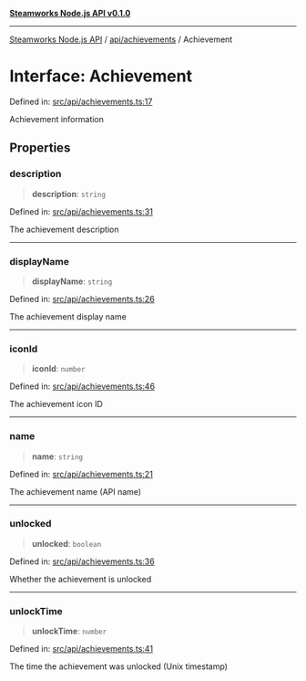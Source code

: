 [**Steamworks Node.js API v0.1.0**](../../../README.md)

***

[Steamworks Node.js API](../../../modules.md) / [api/achievements](../README.md) / Achievement

# Interface: Achievement

Defined in: [src/api/achievements.ts:17](https://github.com/MikalDev/steam-koffi/blob/57920fe5c92a340b13303d2cc44034af83ea4270/src/api/achievements.ts#L17)

Achievement information

## Properties

### description

> **description**: `string`

Defined in: [src/api/achievements.ts:31](https://github.com/MikalDev/steam-koffi/blob/57920fe5c92a340b13303d2cc44034af83ea4270/src/api/achievements.ts#L31)

The achievement description

***

### displayName

> **displayName**: `string`

Defined in: [src/api/achievements.ts:26](https://github.com/MikalDev/steam-koffi/blob/57920fe5c92a340b13303d2cc44034af83ea4270/src/api/achievements.ts#L26)

The achievement display name

***

### iconId

> **iconId**: `number`

Defined in: [src/api/achievements.ts:46](https://github.com/MikalDev/steam-koffi/blob/57920fe5c92a340b13303d2cc44034af83ea4270/src/api/achievements.ts#L46)

The achievement icon ID

***

### name

> **name**: `string`

Defined in: [src/api/achievements.ts:21](https://github.com/MikalDev/steam-koffi/blob/57920fe5c92a340b13303d2cc44034af83ea4270/src/api/achievements.ts#L21)

The achievement name (API name)

***

### unlocked

> **unlocked**: `boolean`

Defined in: [src/api/achievements.ts:36](https://github.com/MikalDev/steam-koffi/blob/57920fe5c92a340b13303d2cc44034af83ea4270/src/api/achievements.ts#L36)

Whether the achievement is unlocked

***

### unlockTime

> **unlockTime**: `number`

Defined in: [src/api/achievements.ts:41](https://github.com/MikalDev/steam-koffi/blob/57920fe5c92a340b13303d2cc44034af83ea4270/src/api/achievements.ts#L41)

The time the achievement was unlocked (Unix timestamp)

